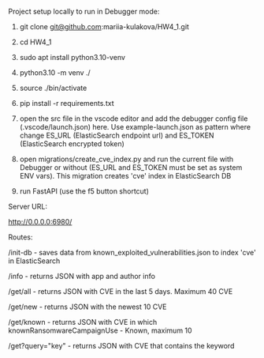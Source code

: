 Project setup locally to run in Debugger mode:

1) git clone git@github.com:mariia-kulakova/HW4_1.git

2) cd HW4_1

3) sudo apt install python3.10-venv

4) python3.10 -m venv ./

5) source ./bin/activate

6) pip install -r requirements.txt

7) open the src file in the vscode editor and add the debugger config file (.vscode/launch.json) here.
Use example-launch.json as pattern where change ES_URL (ElasticSearch endpoint url) and
ES_TOKEN (ElasticSearch encrypted token)

8) open migrations/create_cve_index.py and run the current file with Debugger
or without (ES_URL and ES_TOKEN must be set as system ENV vars).
This migration creates 'cve' index in ElasticSearch DB

9) run FastAPI (use the f5 button shortcut)

Server URL:

http://0.0.0.0:6980/

Routes:

/init-db - saves data from known_exploited_vulnerabilities.json to index 'cve' in ElasticSearch

/info - returns JSON with app and author info

/get/all - returns JSON with CVE in the last 5 days. Maximum 40 CVE

/get/new - returns JSON with the newest 10 CVE

/get/known - returns JSON with CVE in which knownRansomwareCampaignUse - Known, maximum 10

/get?query="key" - returns JSON with CVE that contains the keyword
